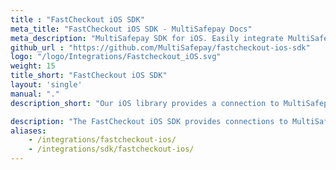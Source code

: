 ```yaml
---
title : "FastCheckout iOS SDK"
meta_title: "FastCheckout iOS SDK - MultiSafepay Docs"
meta_description: "MultiSafepay SDK for iOS. Easily integrate MultiSafepay payment solutions into your iOS platform with the free SDK"
github_url : "https://github.com/MultiSafepay/fastcheckout-ios-sdk"
logo: "/logo/Integrations/Fastcheckout_iOS.svg"
weight: 15
title_short: "FastCheckout iOS SDK"
layout: 'single'
manual: "."
description_short: "Our iOS library provides a connection to MultiSafepay services."

description: "The FastCheckout iOS SDK provides connections to MultiSafepay services from your native iOS app. The SDK enables a frictionless, fast, and native checkout experience by storing and reusing data."
aliases: 
    - /integrations/fastcheckout-ios/
    - /integrations/sdk/fastcheckout-ios/
---
```

